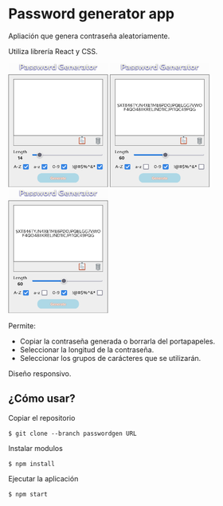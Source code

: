 # Password generator app

Apliación que genera contraseña aleatoriamente.

Utiliza librería React y CSS.


<div id="imagenes">
    <img src="img/1.png" style="width: 200px; height: 250px;">
    <img src="img/2.png" style="width: 200px; height: 250px;">
    <img src="img/2.png" style="width: 200px; height: 250px;">
</div>
<style>
    #imagenes: {
        width: 100%;
        display: flex;
        flex-direction: row;
        flex-wrap: wrap;
        column-gap: 1rem;
    }
    #imagenes img {
        width: 150px;
        height: 200px;
    }
</style>



Permite:
* Copiar la contraseña generada o borrarla del portapapeles.
* Seleccionar la longitud de la contraseña.
* Seleccionar los grupos de carácteres que se utilizarán.

Diseño responsivo.


## ¿Cómo usar?


Copiar el repositorio
```
$ git clone --branch passwordgen URL
```

Instalar modulos
```
$ npm install
```

Ejecutar la aplicación
```
$ npm start
```
